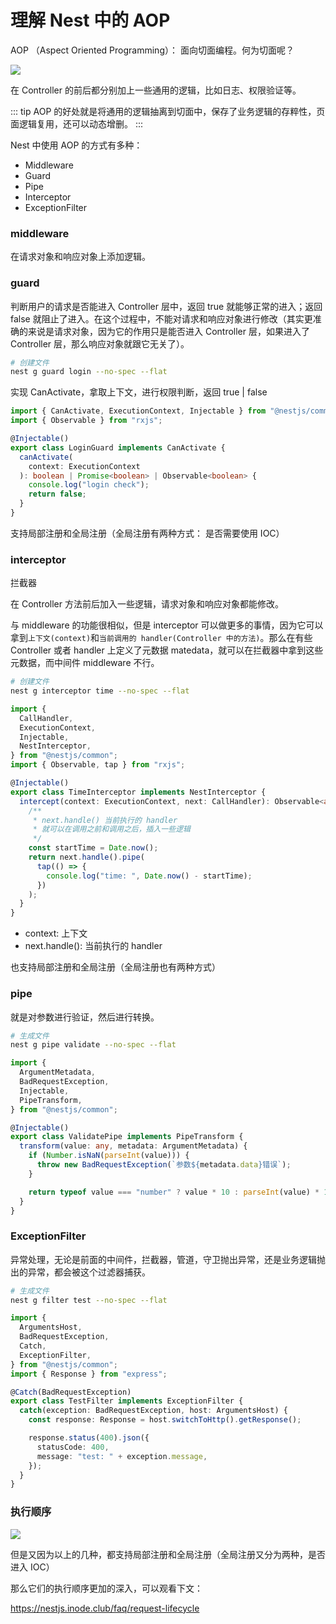 # 理解 Nest 中的 AOP

AOP （Aspect Oriented Programming）： 面向切面编程。何为切面呢？

<img src="/images/servers/nest/aop01.png" />

在 Controller 的前后都分别加上一些通用的逻辑，比如日志、权限验证等。

::: tip AOP 的好处就是将通用的逻辑抽离到切面中，保存了业务逻辑的存粹性，页面逻辑复用，还可以动态增删。
:::

Nest 中使用 AOP 的方式有多种：

- Middleware
- Guard
- Pipe
- Interceptor
- ExceptionFilter

### middleware

在请求对象和响应对象上添加逻辑。

### guard

判断用户的请求是否能进入 Controller 层中，返回 true 就能够正常的进入；返回 false 就阻止了进入。在这个过程中，不能对请求和响应对象进行修改（其实更准确的来说是请求对象，因为它的作用只是能否进入 Controller 层，如果进入了 Controller 层，那么响应对象就跟它无关了）。

```bash
# 创建文件
nest g guard login --no-spec --flat
```

实现 CanActivate，拿取上下文，进行权限判断，返回 true | false

```ts
import { CanActivate, ExecutionContext, Injectable } from "@nestjs/common";
import { Observable } from "rxjs";

@Injectable()
export class LoginGuard implements CanActivate {
  canActivate(
    context: ExecutionContext
  ): boolean | Promise<boolean> | Observable<boolean> {
    console.log("login check");
    return false;
  }
}
```

支持局部注册和全局注册（全局注册有两种方式： 是否需要使用 IOC）

### interceptor

拦截器

在 Controller 方法前后加入一些逻辑，请求对象和响应对象都能修改。

与 middleware 的功能很相似，但是 interceptor 可以做更多的事情，因为它可以拿到`上下文(context)`和`当前调用的 handler(Controller 中的方法)`。那么在有些 Controller 或者 handler 上定义了元数据 matedata，就可以在拦截器中拿到这些元数据，而中间件 middleware 不行。

```bash
# 创建文件
nest g interceptor time --no-spec --flat
```

```ts
import {
  CallHandler,
  ExecutionContext,
  Injectable,
  NestInterceptor,
} from "@nestjs/common";
import { Observable, tap } from "rxjs";

@Injectable()
export class TimeInterceptor implements NestInterceptor {
  intercept(context: ExecutionContext, next: CallHandler): Observable<any> {
    /**
     * next.handle() 当前执行的 handler
     * 就可以在调用之前和调用之后，插入一些逻辑
     */
    const startTime = Date.now();
    return next.handle().pipe(
      tap(() => {
        console.log("time: ", Date.now() - startTime);
      })
    );
  }
}
```

- context: 上下文
- next.handle(): 当前执行的 handler

也支持局部注册和全局注册（全局注册也有两种方式）

### pipe

就是对参数进行验证，然后进行转换。

```bash
# 生成文件
nest g pipe validate --no-spec --flat
```

```ts
import {
  ArgumentMetadata,
  BadRequestException,
  Injectable,
  PipeTransform,
} from "@nestjs/common";

@Injectable()
export class ValidatePipe implements PipeTransform {
  transform(value: any, metadata: ArgumentMetadata) {
    if (Number.isNaN(parseInt(value))) {
      throw new BadRequestException(`参数${metadata.data}错误`);
    }

    return typeof value === "number" ? value * 10 : parseInt(value) * 10;
  }
}
```

### ExceptionFilter

异常处理，无论是前面的中间件，拦截器，管道，守卫抛出异常，还是业务逻辑抛出的异常，都会被这个过滤器捕获。

```bash
# 生成文件
nest g filter test --no-spec --flat
```

```ts
import {
  ArgumentsHost,
  BadRequestException,
  Catch,
  ExceptionFilter,
} from "@nestjs/common";
import { Response } from "express";

@Catch(BadRequestException)
export class TestFilter implements ExceptionFilter {
  catch(exception: BadRequestException, host: ArgumentsHost) {
    const response: Response = host.switchToHttp().getResponse();

    response.status(400).json({
      statusCode: 400,
      message: "test: " + exception.message,
    });
  }
}
```

### 执行顺序

<img src="/images/servers/nest/aop02.png" />

但是又因为以上的几种，都支持局部注册和全局注册（全局注册又分为两种，是否进入 IOC）

那么它们的执行顺序更加的深入，可以观看下文：

https://nestjs.inode.club/faq/request-lifecycle
